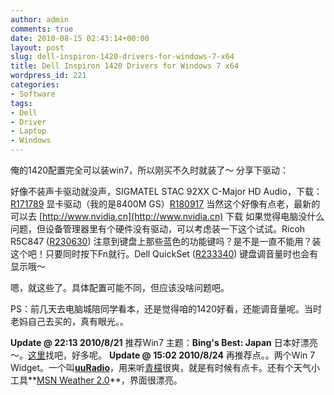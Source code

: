 ```yaml
---
author: admin
comments: true
date: 2010-08-15 02:43:14+00:00
layout: post
slug: dell-inspiron-1420-drivers-for-windows-7-x64
title: Dell Inspiron 1420 Drivers for Windows 7 x64
wordpress_id: 221
categories:
- Software
tags:
- Dell
- Driver
- Laptop
- Windows
---
```


俺的1420配置完全可以装win7，所以刚买不久时就装了～
分享下驱动：

好像不装声卡驱动就没声，SIGMATEL STAC 92XX C-Major HD Audio，下载：[R171789](http://support.dell.com/support/downloads/download.aspx?c=us&l=en&s=gen&releaseid=R171789&SystemID=XPS_M1710&os=WW1&osl=en&deviceid=8907&devlib=0&typecnt=0&vercnt=3&catid=-1&impid=-1&formatcnt=1&libid=3&fileid=235761)
显卡驱动（我的是8400M GS）[R180917](http://support.us.dell.com/support/downloads/download.aspx?c=us&l=en&s=gen&releaseid=R180917&formatcnt=0&libid=0&typeid=-1&dateid=-1&formatid=-1&source=-1&fileid=246679) 当然这个好像有点老，最新的可以去 [http://www.nvidia.cn](http://www.nvidia.cn) 下载
如果觉得电脑没什么问题，但设备管理器里有个硬件没有驱动，可以考虑装一下这个试试。Ricoh R5C847 ([R230630](http://support.dell.com/support/downloads/download.aspx?c=us&l=en&s=gen&releaseid=R230630&SystemID=LAT_E6400&servicetag=&os=W764%20&osl=en&deviceid=16426&devlib=0&typecnt=0&vercnt=1&catid=-1&impid=-1&formatcnt=0&libid=27&typeid=-1&dateid=-1&formatid=-1&source=-1&fileid=331575))
注意到键盘上那些蓝色的功能键吗？是不是一直不能用？装这个吧！只要同时按下Fn就行。Dell QuickSet ([R233340](http://support.dell.com/support/downloads/download.aspx?c=us&l=en&s=gen&releaseid=R233340&SystemID=STUDIOXPS1645&servicetag=&os=W764%20&osl=en&deviceid=2861&devlib=0&typecnt=0&vercnt=1&catid=-1&impid=-1&formatcnt=0&libid=25&typeid=-1&dateid=-1&formatid=-1&source=-1&fileid=335801)) 键盘调音量时也会有显示哦～

嗯，就这些了。具体配置可能不同，但应该没啥问题吧。

PS：前几天去电脑城陪同学看本，还是觉得咱的1420好看，还能调音量呢。当时老妈自己去买的，真有眼光。。

**Update @ 22:13 2010/8/21** 推荐Win7 主题：**Bing's Best: Japan** 日本好漂亮～。[这里](http://windows.microsoft.com/en-us/windows/downloads/personalize/themes)找吧，好多呢。
**Update @ 15:02 2010/8/24** 再推荐点。。两个Win 7 Widget。一个叫[**uuRadio**](http://gallery.live.com/liveItemDetail.aspx?li=b0c66300-f33d-4625-a05e-5bbf66f583d8&bt=1&pl=1)，用来听[青檬](http://www.911pop.com/)很爽，就是有时候有点卡。还有个天气小工具**[MSN Weather 2.0](http://gallery.live.com/liveItemDetail.aspx?li=77ad820a-2b64-408f-a92f-2c6c71b8ec37&bt=1)**，界面很漂亮。
